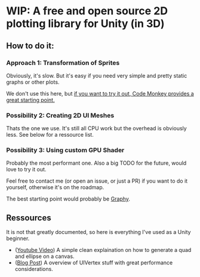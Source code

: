 # WIP: A free and open source 2D plotting library for Unity (in 3D)

## How to do it:

### Approach 1: Transformation of Sprites

Obviously, it's slow. But it's easy if you need very simple and pretty static graphs or other plots.

We don't use this here, but [if you want to try it out, Code Monkey provides a great starting point.](https://www.youtube.com/playlist?list=PLzDRvYVwl53v5ur4GluoabyckImZz3TVQ)

### Possibility 2: Creating 2D UI Meshes

Thats the one we use. It's still all CPU work but the overhead is obviously less. See below for a ressource list.

### Possibility 3: Using custom GPU Shader

Probably the most performant one. Also a big TODO for the future, would love to try it out.

Feel free to contact me (or open an issue, or just a PR) if you want to do it yourself, otherwise it's on the roadmap.

The best starting point would probably be [Graphy](https://github.com/Tayx94/graphy).

## Ressources

It is not that greatly documented, so here is everything I've used as a Unity beginner.

- ([Youtube Video](https://www.youtube.com/watch?v=vD6rkjeFvnE&list=PLrtqd9jHm30NpiIOF7-SkYUmOW0D0gQh8&index=5)) A simple clean explaination on how to generate a quad and ellipse on a canvas.
- ([Blog Post](https://saticmotion.github.io/Blog/2018/06/26/Generating-UI-Meshes-in-Unity.html)) A overview of UIVertex stuff with great performance considerations.
